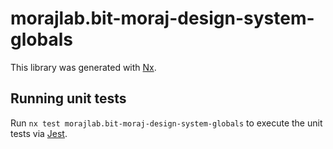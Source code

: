 # morajlab.bit-moraj-design-system-globals

This library was generated with [Nx](https://nx.dev).

## Running unit tests

Run `nx test morajlab.bit-moraj-design-system-globals` to execute the unit tests via [Jest](https://jestjs.io).
